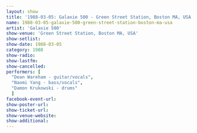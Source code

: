 ```yaml
---
layout: show
title: '1988-03-05: Galaxie 500 - Green Street Station, Boston MA, USA'
name: 1988-03-05-galaxie-500-green-street-station-boston-ma-usa
artist: 'Galaxie 500'
show-venue: 'Green Street Station, Boston MA, USA'
show-setlist: 
show-date: 1988-03-05
category: 1988
show-radio: 
show-lastfm: 
show-cancelled: 
performers: [
  "Dean Wareham - guitar/vocals",
  "Naomi Yang - bass/vocals",
  "Damon Krukowski - drums"
  ]
facebook-event-url: 
show-poster-url: 
show-ticket-url: 
show-venue-website: 
show-additional: 
---
```


